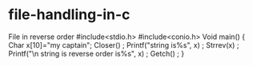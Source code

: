 # file-handling-in-c
File in reverse order 
#include<stdio.h>
#include<conio.h>
Void main() 
{
  Char x[10]="my captain";
  Closer() ;
  Printf("string is%s", x) ;
  Strrev(x) ;
  Printf("\n string is reverse order is%s", x) ;
  Getch() ;
}
